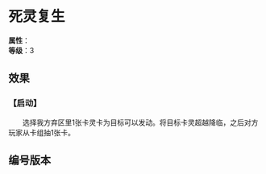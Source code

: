 
<script setup>
let list = [
    { number: "SP02-013", url: "/packs/SP02" }
]
</script>

# 死灵复生

**属性**：<CardAttribute text="暗"/><br>
**等级**：3

## 效果

### 【启动】

&emsp;&emsp;选择我方弃区里1张卡灵卡为目标可以发动。将目标卡灵超越降临，之后对方玩家从卡组抽1张卡。

## 编号版本

<CardNumberBox :list="list"/>
